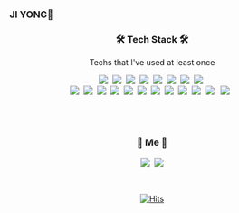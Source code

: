 ### JI YONG👋


<h3 align="center">🛠 Tech Stack 🛠</h3>
<p align="center"> Techs that I've used at least once </p>

<p align="center">
  <img src="https://img.shields.io/badge/Java-blue?style=flat-square&logo=Java&logoColor=white"/></a>&nbsp 
  <img src="https://img.shields.io/badge/C-A8B9CC?style=flat-square&logo=C&logoColor=white"/></a>&nbsp 
  <img src="https://img.shields.io/badge/Assembly language-A8B9CC?style=flat-square&logo=WebAssembly&logoColor=white"/></a>&nbsp 
  <img src="https://img.shields.io/badge/C++-00599C?style=flat-square&logo=C%2B%2B&logoColor=white"/></a>&nbsp 
  <img src="https://img.shields.io/badge/Sql-3766AB?style=flat-square&logo=MySQL&logoColor=white"/></a>&nbsp 
  <img src="https://img.shields.io/badge/Python-3766AB?style=flat-square&logo=Python&logoColor=white"/></a>&nbsp 
  <img src="https://img.shields.io/badge/C Sharp-3766AB?style=flat-square&logo=c Sharp&logoColor=white"/></a>&nbsp 
  <img src="https://img.shields.io/badge/R-11B48A?style=flat-square&logo=R&logoColor=white"/></a>&nbsp 
  
  <br>
  <img src="https://img.shields.io/badge/sckit learn-00599C?style=flat-square&logo=scikit-learn&logoColor=white"/></a>&nbsp 
  <img src="https://img.shields.io/badge/Javascript-ffb13b?style=flat-square&logo=javascript&logoColor=white"/></a>&nbsp 
  <img src="https://img.shields.io/badge/css-1572B6?style=flat-square&logo=css3&logoColor=white"/></a>&nbsp 
  <img src="https://img.shields.io/badge/Bootstrap-1572B6?style=flat-square&logo=Bootstrap&logoColor=white"/></a>&nbsp 
  <img src="https://img.shields.io/badge/Keras-007396?style=flat-square&logo=Keras&logoColor=white"/></a>&nbsp 
  <img src="https://img.shields.io/badge/Docker-007396?style=flat-square&logo=Docker&logoColor=white"/></a>&nbsp 
  <img src="https://img.shields.io/badge/Spark-007396?style=flat-square&logo=Spark AR&logoColor=white"/></a>&nbsp 
  <img src="https://img.shields.io/badge/Octave-007396?style=flat-square&logo=Octave&logoColor=white"/></a>&nbsp
  <img src="https://img.shields.io/badge/Matlab-007396?style=flat-square&logo=Mathworks&logoColor=white"/></a>&nbsp
  <img src="https://img.shields.io/badge/OpenCV-007396?style=flat-square&logo=OpenCV&logoColor=white"/></a>&nbsp 
  <img src="https://img.shields.io/badge/Pytorch-007396?style=flat-square&logo=PyTorch&logoColor=white"/></a> &nbsp 
  <img src="https://img.shields.io/badge/TensorFlow-007396?style=flat-square&logo=TensorFlow&logoColor=white"/></a> &nbsp 
  
  
</p>

<br><br>
<h3 align="center"> 🍒 Me 🍒 </h3>
<p align="center">
  <a href="https://www.instagram.com/jyng.h/"><img src="https://img.shields.io/badge/Instagram-E4405F?style=flat-square&logo=Instagram&logoColor=white&link=https://www.instagram.com/woo0_hooo/"/></a>&nbsp
  <a href="mailto:jyong0719@naver.com"><img src="https://img.shields.io/badge/Gmail-d14836?style=flat-square&logo=Gmail&logoColor=white&link=viliketh1s98@naver.com"/></a>
</p>
<br>

<div align=center>
  
[![Hits](https://hits.seeyoufarm.com/api/count/incr/badge.svg?url=https%3A%2F%2Fgithub.com%2FHANJIYONG&count_bg=%2379C83D&title_bg=%23555555&icon=&icon_color=%23E7E7E7&title=hits&edge_flat=false)](https://hits.seeyoufarm.com)

</div>
